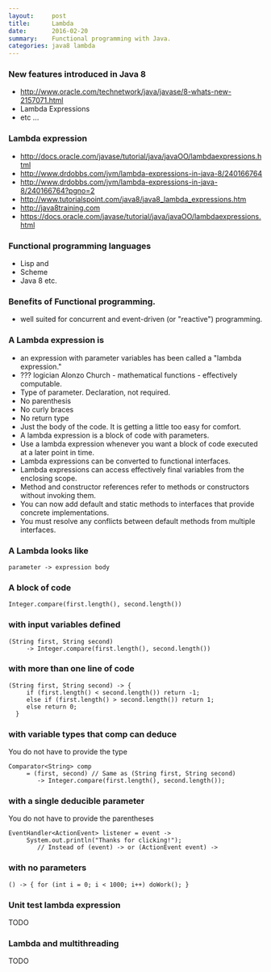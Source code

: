 ```yaml
---
layout:     post
title:      Lambda
date:       2016-02-20
summary:    Functional programming with Java. 
categories: java8 lambda 
---
```



### New features introduced in Java 8

  * http://www.oracle.com/technetwork/java/javase/8-whats-new-2157071.html
  * Lambda Expressions
  * etc ... 


### Lambda expression 

  * http://docs.oracle.com/javase/tutorial/java/javaOO/lambdaexpressions.html
  * http://www.drdobbs.com/jvm/lambda-expressions-in-java-8/240166764
  * http://www.drdobbs.com/jvm/lambda-expressions-in-java-8/240166764?pgno=2
  * http://www.tutorialspoint.com/java8/java8_lambda_expressions.htm
  * http://java8training.com
  * https://docs.oracle.com/javase/tutorial/java/javaOO/lambdaexpressions.html


### Functional programming languages 

  * Lisp and 
  * Scheme
  * Java 8 etc. 

### Benefits of Functional programming. 

  * well suited for concurrent and event-driven (or "reactive") programming. 

### A Lambda expression is 

  * an expression with parameter variables has been called a "lambda expression."
  * ??? logician Alonzo Church - mathematical functions - effectively computable. 
  * Type of parameter. Declaration, not required. 
  * No parenthesis 
  * No curly braces
  * No return type 
  * Just the body of the code. It is getting a little too easy for comfort.
  * A lambda expression is a block of code with parameters.
  * Use a lambda expression whenever you want a block of code executed at a later point in time.
  * Lambda expressions can be converted to functional interfaces.
  * Lambda expressions can access effectively final variables from the enclosing scope.
  * Method and constructor references refer to methods or constructors without invoking them.
  * You can now add default and static methods to interfaces that provide concrete implementations.
  * You must resolve any conflicts between default methods from multiple interfaces.


### A Lambda looks like 

```
parameter -> expression body
```

### A block of code 
```
Integer.compare(first.length(), second.length())
```

### with input variables defined 
```
(String first, String second)
     -> Integer.compare(first.length(), second.length())
```

### with more than one line of code 
```
(String first, String second) -> {
     if (first.length() < second.length()) return -1;
     else if (first.length() > second.length()) return 1;
     else return 0;
  }
```

### with variable types that comp can deduce 

You do not have to provide the type 

```
Comparator<String> comp
     = (first, second) // Same as (String first, String second)
        -> Integer.compare(first.length(), second.length());
```

### with a single deducible parameter 

You do not have to provide the parentheses

```
EventHandler<ActionEvent> listener = event ->
     System.out.println("Thanks for clicking!");
        // Instead of (event) -> or (ActionEvent event) ->
```

### with no parameters 
```
() -> { for (int i = 0; i < 1000; i++) doWork(); }
```






### Unit test lambda expression 
TODO


### Lambda and multithreading 
TODO

